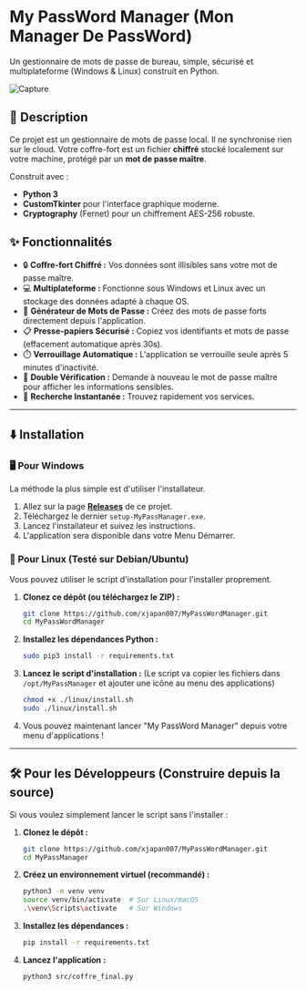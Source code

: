 # My PassWord Manager (Mon Manager De PassWord)

Un gestionnaire de mots de passe de bureau, simple, sécurisé et multiplateforme (Windows & Linux) construit en Python.

![Capture](https://github.com/user-attachments/assets/c18c0ff5-57f8-4b05-9f17-208e86d05a4a)

## 📖 Description

Ce projet est un gestionnaire de mots de passe local. Il ne synchronise rien sur le cloud. Votre coffre-fort est un fichier **chiffré** stocké localement sur votre machine, protégé par un **mot de passe maître**.

Construit avec :
* **Python 3**
* **CustomTkinter** pour l'interface graphique moderne.
* **Cryptography** (Fernet) pour un chiffrement AES-256 robuste.

## ✨ Fonctionnalités

* 🔒 **Coffre-fort Chiffré :** Vos données sont illisibles sans votre mot de passe maître.
* 💻 **Multiplateforme :** Fonctionne sous Windows et Linux avec un stockage des données adapté à chaque OS.
* 🎲 **Générateur de Mots de Passe :** Créez des mots de passe forts directement depuis l'application.
* 📋 **Presse-papiers Sécurisé :** Copiez vos identifiants et mots de passe (effacement automatique après 30s).
* ⏱️ **Verrouillage Automatique :** L'application se verrouille seule après 5 minutes d'inactivité.
* 🔐 **Double Vérification :** Demande à nouveau le mot de passe maître pour afficher les informations sensibles.
* 🔎 **Recherche Instantanée :** Trouvez rapidement vos services.

---

## ⬇️ Installation

### 🖥️ Pour Windows

La méthode la plus simple est d'utiliser l'installateur.

1.  Allez sur la page **[Releases](https://github.com/xjapan007/MyPassWordManager/releases)** de ce projet.
2.  Téléchargez le dernier `setup-MyPassManager.exe`.
3.  Lancez l'installateur et suivez les instructions.
4.  L'application sera disponible dans votre Menu Démarrer.

### 🐧 Pour Linux (Testé sur Debian/Ubuntu)

Vous pouvez utiliser le script d'installation pour l'installer proprement.

1.  **Clonez ce dépôt (ou téléchargez le ZIP) :**
    ```bash
    git clone https://github.com/xjapan007/MyPassWordManager.git
    cd MyPassWordManager
    ```

2.  **Installez les dépendances Python :**
    ```bash
    sudo pip3 install -r requirements.txt
    ```

3.  **Lancez le script d'installation :**
    (Le script va copier les fichiers dans `/opt/MyPassManager` et ajouter une icône au menu des applications)
    ```bash
    chmod +x ./linux/install.sh
    sudo ./linux/install.sh
    ```

4.  Vous pouvez maintenant lancer "My PassWord Manager" depuis votre menu d'applications !

---

## 🛠️ Pour les Développeurs (Construire depuis la source)

Si vous voulez simplement lancer le script sans l'installer :

1.  **Clonez le dépôt :**
    ```bash
    git clone https://github.com/xjapan007/MyPassWordManager.git
    cd MyPassManager
    ```

2.  **Créez un environnement virtuel (recommandé) :**
    ```bash
    python3 -m venv venv
    source venv/bin/activate  # Sur Linux/macOS
    .\venv\Scripts\activate   # Sur Windows
    ```

3.  **Installez les dépendances :**
    ```bash
    pip install -r requirements.txt
    ```

4.  **Lancez l'application :**
    ```bash
    python3 src/coffre_final.py
    ```